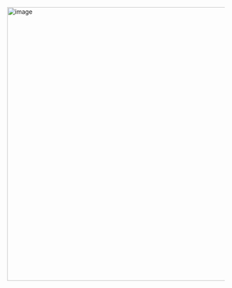 <img width="1026" height="634" alt="image" src="https://github.com/user-attachments/assets/05ec7e77-f6fc-4eda-b8bc-87e241d327ad" />
